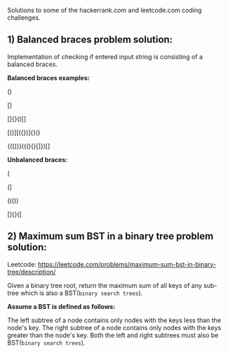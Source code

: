 Solutions to some of the hackerrank.com and leetcode.com coding challenges.

## 1) Balanced braces problem solution:

Implementation of checking if entered input string is consisting of a balanced braces.

**Balanced braces examples:**

()

[]

[]{}()[]

[()][({})]{}()

{(())}({(){}[]})[]

**Unbalanced braces:**

(

(]

((())

[]{}(]

## 2) Maximum sum BST in a binary tree problem solution:

Leetcode: https://leetcode.com/problems/maximum-sum-bst-in-binary-tree/description/

Given a binary tree root, return the maximum sum of all keys of any sub-tree which is also a BST(`binary search trees`).

**Assume a BST is defined as follows:**

The left subtree of a node contains only nodes with the keys less than the node's key.
The right subtree of a node contains only nodes with the keys greater than the node's key.
Both the left and right subtrees must also be BST(`binary search trees`).
